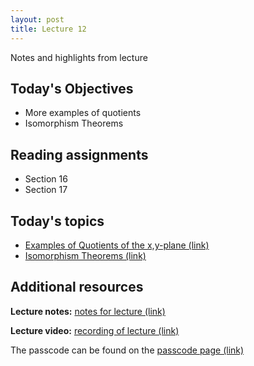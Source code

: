 ```yaml
---
layout: post
title: Lecture 12
---
```


Notes and highlights from lecture

## Today's Objectives

* More examples of quotients
* Isomorphism Theorems

## Reading assignments

* Section 16
* Section 17

## Today's topics
* <a target="_parent" href="https://wcasper.github.io/math407spring2021/topics/quotient-group-r2-examples.html">Examples of Quotients of the x,y-plane (link)</a>
* <a target="_parent" href="https://wcasper.github.io/math407spring2021/topics/isomorphism-theorems.html">Isomorphism Theorems (link)</a>

## Additional resources

**Lecture notes:** <a target="_parent" href="https://wcasper.github.io/math407spring2021/extras/notes/407-lecture12.pdf">notes for lecture (link)</a>


**Lecture video:** <a target="_parent" href="https://fullerton.zoom.us/rec/share/CD--H7EpsfCV5HgHsnOtxz5EO0i0QFW7zvL5KwYWgdstITvde9Pik6HvH76u_CWm.1XfalH5It2njXDsT">recording of lecture (link)</a>

The passcode can be found on the <a target="_parent" href="https://csufullerton.instructure.com/courses/3087997/pages/video-lecture-keys">passcode page (link)</a>






